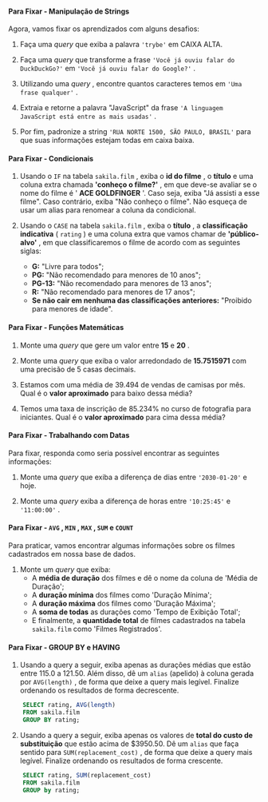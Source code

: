
#### Para Fixar - Manipulação de Strings

Agora, vamos fixar os aprendizados com alguns desafios:

1.  Faça uma  _query_ que exiba a palavra  `'trybe'`  em CAIXA ALTA.
    
2.  Faça uma  _query_ que transforme a frase  `'Você já ouviu falar do DuckDuckGo?'`  em  `'Você já ouviu falar do Google?'`  .
    
3.  Utilizando uma  _query_ , encontre quantos caracteres temos em  `'Uma frase qualquer'`  .
    
4.  Extraia e retorne a palavra "JavaScript" da frase  `'A linguagem JavaScript está entre as mais usadas'`  .
    
5.  Por fim, padronize a string  `'RUA NORTE 1500, SÃO PAULO, BRASIL'`  para que suas informações estejam todas em caixa baixa.


#### Para Fixar - Condicionais

1.  Usando o  `IF`  na tabela  `sakila.film`  , exiba o  **id do filme** , o  **título** e uma coluna extra chamada  **'conheço o filme?'** , em que deve-se avaliar se o nome do filme é '  **ACE GOLDFINGER** '. Caso seja, exiba "Já assisti a esse filme". Caso contrário, exiba "Não conheço o filme". Não esqueça de usar um alias para renomear a coluna da condicional.
    
2.  Usando o  `CASE`  na tabela  `sakila.film`  , exiba o  **título** , a  **classificação indicativa** (  `rating`  ) e uma coluna extra que vamos chamar de  **'público-alvo'** , em que classificaremos o filme de acordo com as seguintes siglas:
    
    -   **G:** "Livre para todos";
    -   **PG:** "Não recomendado para menores de 10 anos";
    -   **PG-13:** "Não recomendado para menores de 13 anos";
    -   **R:** "Não recomendado para menores de 17 anos";
    -   **Se não cair em nenhuma das classificações anteriores:** "Proibido para menores de idade".

#### Para Fixar - Funções Matemáticas 

1.  Monte uma  _query_ que gere um valor entre  **15** e  **20** .
    
2.  Monte uma  _query_ que exiba o valor arredondado de  **15.7515971** com uma precisão de 5 casas decimais.
    
3.  Estamos com uma média de 39.494 de vendas de camisas por mês. Qual é o  **valor aproximado** para baixo dessa média?
    
4.  Temos uma taxa de inscrição de 85.234% no curso de fotografia para iniciantes. Qual é o  **valor aproximado** para cima dessa média?

#### Para Fixar - Trabalhando com Datas

Para fixar, responda como seria possível encontrar as seguintes informações:

1.  Monte uma  _query_ que exiba a diferença de dias entre  `'2030-01-20'`  e hoje.
    
2.  Monte uma  _query_ exiba a diferença de horas entre  `'10:25:45'`  e  `'11:00:00'`  .

#### Para Fixar - `AVG`  ,  `MIN`  ,  `MAX`  ,  `SUM`  e  `COUNT`

Para praticar, vamos encontrar algumas informações sobre os filmes cadastrados em nossa base de dados.

1.  Monte um  _query_ que exiba:
    -   A  **média de duração** dos filmes e dê o nome da coluna de 'Média de Duração';
    -   A  **duração mínima** dos filmes como 'Duração Mínima';
    -   A  **duração máxima** dos filmes como 'Duração Máxima';
    -   A  **soma de todas** as durações como 'Tempo de Exibição Total';
    -   E finalmente, a  **quantidade total** de filmes cadastrados na tabela  `sakila.film`  como 'Filmes Registrados'.

#### Para Fixar - GROUP BY e HAVING

1.  Usando a query a seguir, exiba apenas as durações médias que estão entre 115.0 a 121.50. Além disso, dê um  `alias`  (apelido) à coluna gerada por  `AVG(length)`  , de forma que deixe a query mais legível. Finalize ordenando os resultados de forma decrescente.


```sql
    SELECT rating, AVG(length)
    FROM sakila.film
    GROUP BY rating;
```

2.  Usando a query a seguir, exiba apenas os valores de  **total do custo de substituição** que estão acima de $3950.50. Dê um  `alias`  que faça sentido para  `SUM(replacement_cost)`  , de forma que deixe a query mais legível. Finalize ordenando os resultados de forma crescente.


```sql
    SELECT rating, SUM(replacement_cost)
    FROM sakila.film
    GROUP by rating;
```